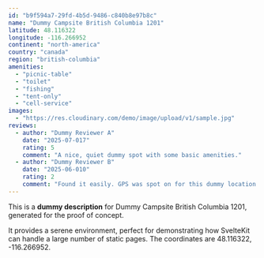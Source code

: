 ```yaml
---
id: "b9f594a7-29fd-4b5d-9486-c840b8e97b8c"
name: "Dummy Campsite British Columbia 1201"
latitude: 48.116322
longitude: -116.266952
continent: "north-america"
country: "canada"
region: "british-columbia"
amenities:
  - "picnic-table"
  - "toilet"
  - "fishing"
  - "tent-only"
  - "cell-service"
images:
  - "https://res.cloudinary.com/demo/image/upload/v1/sample.jpg"
reviews:
  - author: "Dummy Reviewer A"
    date: "2025-07-017"
    rating: 5
    comment: "A nice, quiet dummy spot with some basic amenities."
  - author: "Dummy Reviewer B"
    date: "2025-06-010"
    rating: 2
    comment: "Found it easily. GPS was spot on for this dummy location."
---
```


This is a **dummy description** for Dummy Campsite British Columbia 1201, generated for the proof of concept.

It provides a serene environment, perfect for demonstrating how SvelteKit can handle a large number of static pages. The coordinates are 48.116322, -116.266952.
